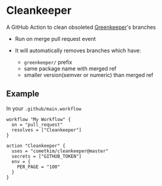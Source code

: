 # Cleankeeper

A GitHub Action to clean obsoleted [Greenkeeper](https://greenkeeper.io/)'s branches

- Run on merge pull request event

- It will automatically removes branches which have:
  - `greenkeeper/` prefix
  - same package name with merged ref
  - smaller version(semver or numeric) than merged ref
  
## Example

In your `.github/main.workflow`

```workflow
workflow "My Workflow" {
  on = "pull_request"
  resolves = ["Cleankeeper"]
}

action "Cleankeeper" {
  uses = "cometkim/cleankeeper@master"
  secrets = ["GITHUB_TOKEN"]
  env = {
    PER_PAGE = "100"
  }
}
```
